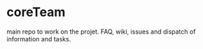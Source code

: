 # coreTeam
main repo to work on the projet. FAQ, wiki, issues and dispatch of information and tasks. 
